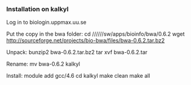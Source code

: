 

### Installation on kalkyl ###
Log in to biologin.uppmax.uu.se

Put the copy in the bwa folder:
cd //////sw/apps/bioinfo/bwa/0.6.2
wget http://sourceforge.net/projects/bio-bwa/files/bwa-0.6.2.tar.bz2

Unpack:
bunzip2 bwa-0.6.2.tar.bz2 
tar xvf bwa-0.6.2.tar 

Rename:
mv bwa-0.6.2 kalkyl

Install:
module add gcc/4.6
cd kalkyl
make clean
make all